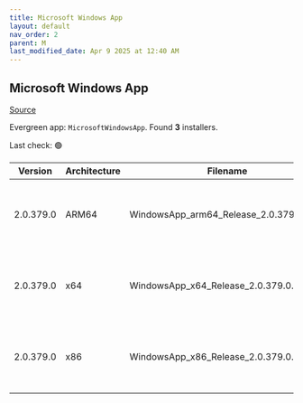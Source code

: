 ```yaml
---
title: Microsoft Windows App
layout: default
nav_order: 2
parent: M
last_modified_date: Apr 9 2025 at 12:40 AM
---
```


## Microsoft Windows App

[Source](https://learn.microsoft.com/en-us/windows-app/whats-new)

Evergreen app: `MicrosoftWindowsApp`. Found **3** installers.

Last check: 🟢

| Version   | Architecture | Filename                                | URI                                                                                                                                                                                                                                                                            |
| --------- | ------------ | --------------------------------------- | ------------------------------------------------------------------------------------------------------------------------------------------------------------------------------------------------------------------------------------------------------------------------------ |
| 2.0.379.0 | ARM64        | WindowsApp_arm64_Release_2.0.379.0.msix | [https://res.cdn.office.net/remote-desktop-windows-client/b07d3131-fc28-4583-aba5-b0c79d63a976/WindowsApp_arm64_Release_2.0.379.0.msix](https://res.cdn.office.net/remote-desktop-windows-client/b07d3131-fc28-4583-aba5-b0c79d63a976/WindowsApp_arm64_Release_2.0.379.0.msix) |
| 2.0.379.0 | x64          | WindowsApp_x64_Release_2.0.379.0.msix   | [https://res.cdn.office.net/remote-desktop-windows-client/17924052-2a5c-4e09-8c63-58fc966d4e0c/WindowsApp_x64_Release_2.0.379.0.msix](https://res.cdn.office.net/remote-desktop-windows-client/17924052-2a5c-4e09-8c63-58fc966d4e0c/WindowsApp_x64_Release_2.0.379.0.msix)     |
| 2.0.379.0 | x86          | WindowsApp_x86_Release_2.0.379.0.msix   | [https://res.cdn.office.net/remote-desktop-windows-client/7e01cc0d-2943-4397-8302-b001ae22f021/WindowsApp_x86_Release_2.0.379.0.msix](https://res.cdn.office.net/remote-desktop-windows-client/7e01cc0d-2943-4397-8302-b001ae22f021/WindowsApp_x86_Release_2.0.379.0.msix)     |
